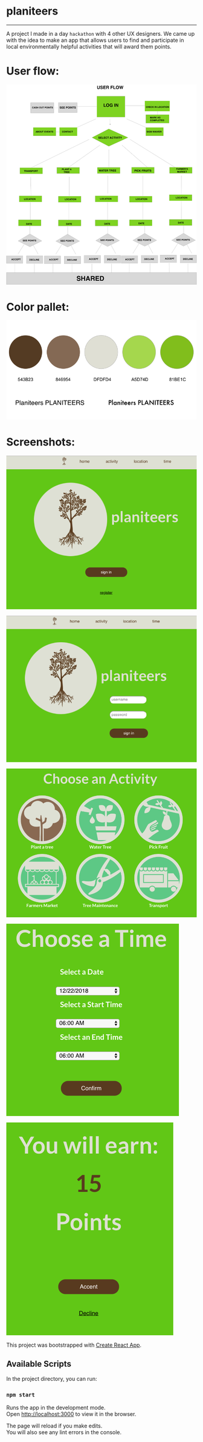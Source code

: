 # planiteers
- - - - - - - - - - - - - - - - - - - - - - - - - - - - - - - - - - - - - - - - - - - - - - - - - - - - - - - - - - - - - - -

A project I made in a day `hackathon` with 4 other UX designers. We came up with the idea to make an app that allows users to find and participate in local environmentally helpful activities that will award them points. 

# User flow:

![alt text](/public/user_flow.png)

# Color pallet:

![alt text](/public/color_pallet.png)


# Screenshots:

![alt text](/public/home_shot.png)

![alt text](/public/login_shot.png)

![alt text](/public/activity_shot.png)

![alt text](/public/choose_time_shot.png)

![alt text](/public/points_shot.png)


This project was bootstrapped with [Create React App](https://github.com/facebook/create-react-app).

## Available Scripts

In the project directory, you can run:

### `npm start`

Runs the app in the development mode.<br>
Open [http://localhost:3000](http://localhost:3000) to view it in the browser.

The page will reload if you make edits.<br>
You will also see any lint errors in the console.
